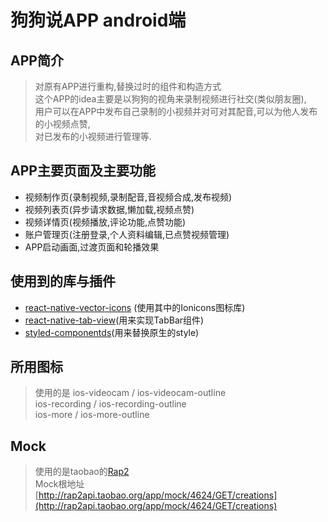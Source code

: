 # 狗狗说APP android端

## APP简介
> 对原有APP进行重构,替换过时的组件和构造方式   
> 这个APP的idea主要是以狗狗的视角来录制视频进行社交(类似朋友圈),  
> 用户可以在APP中发布自己录制的小视频并对可对其配音,可以为他人发布的小视频点赞,   
> 对已发布的小视频进行管理等.  


## APP主要页面及主要功能

* 视频制作页(录制视频,录制配音,音视频合成,发布视频)
* 视频列表页(异步请求数据,懒加载,视频点赞)
* 视频详情页(视频播放,评论功能,点赞功能)
* 账户管理页(注册登录,个人资料编辑,已点赞视频管理)
* APP启动画面,过渡页面和轮播效果

## 使用到的库与插件

* [react-native-vector-icons](https://github.com/oblador/react-native-vector-icons) (使用其中的Ionicons图标库)
* [react-native-tab-view](https://github.com/react-native-community/react-native-tab-view)(用来实现TabBar组件)
* [styled-componentds](https://github.com/styled-components/styled-components)(用来替换原生的style)


## 所用图标
> 使用的是
> ios-videocam  / ios-videocam-outline   
> ios-recording / ios-recording-outline   
> ios-more / ios-more-outline    

## Mock
> 使用的是taobao的[Rap2](http://rap2.taobao.org)   
> Mock根地址[http://rap2api.taobao.org/app/mock/4624/GET/creations](http://rap2api.taobao.org/app/mock/4624/GET/creations)





